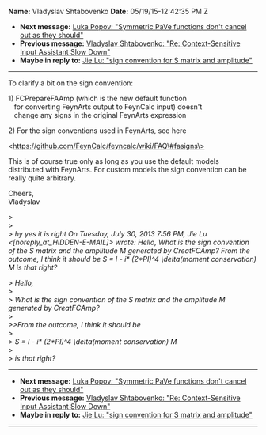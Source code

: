 **Name:** Vladyslav Shtabovenko
**Date:** 05/19/15-12:42:35 PM Z

  - **Next message:** [Luka Popov: "Symmetric PaVe functions don't
    cancel out as they should"](0905.html)
  - **Previous message:** [Vladyslav Shtabovenko: "Re: Context-Sensitive
    Input Assistant Slow Down"](0903.html)
  - **Maybe in reply to:** [Jie Lu: "sign convention for S matrix and
    amplitude"](0740.html)

-----

To clarify a bit on the sign convention:  

1\) FCPrepareFAAmp (which is the new default function  
   for converting FeynArts output to FeynCalc input) doesn't  
   change any signs in the original FeynArts expression  

2\) For the sign conventions used in FeynArts, see here  

\<https://github.com/FeynCalc/feyncalc/wiki/FAQ\#fasigns\>  

This is of course true only as long as you use the default models  
distributed with FeynArts. For custom models the sign convention can
be  
really quite arbitrary.  

Cheers,  
Vladyslav  

*\>*  
*\>*  
*\> hy yes it is right On Tuesday, July 30, 2013 7:56 PM, Jie Lu
\<[noreply_at_HIDDEN-E-MAIL]\>
wrote: Hello, What is the sign convention of the S matrix and the
amplitude M generated by CreatFCAmp? From the outcome, I think it should
be S = I - i\* (2\*PI)^4 \\delta(moment conservation) M is that
right?*  

*\> Hello,*  
*\>*  
*\> What is the sign convention of the S matrix and the amplitude M
generated by CreatFCAmp?*  
*\>*  
*\>\>From the outcome, I think it should be*  
*\>*  
*\> S = I - i\* (2\*PI)^4 \\delta(moment conservation) M*  
*\>*  
*\> is that right?*  

-----

  - **Next message:** [Luka Popov: "Symmetric PaVe functions don't
    cancel out as they should"](0905.html)
  - **Previous message:** [Vladyslav Shtabovenko: "Re: Context-Sensitive
    Input Assistant Slow Down"](0903.html)
  - **Maybe in reply to:** [Jie Lu: "sign convention for S matrix and
    amplitude"](0740.html)

-----

